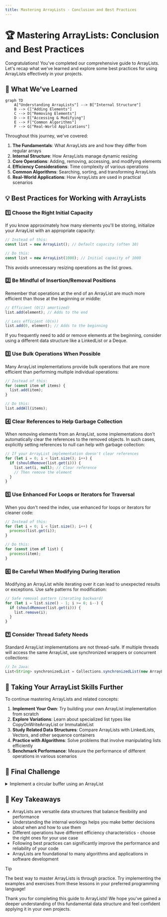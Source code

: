 ```yaml
---
title: Mastering ArrayLists - Conclusion and Best Practices
---
```


# 🏆 Mastering ArrayLists: Conclusion and Best Practices

Congratulations! You've completed our comprehensive guide to ArrayLists. Let's recap what we've learned and explore some best practices for using ArrayLists effectively in your projects.

## 🔄 What We've Learned

```mermaid
graph TD
    A["Understanding ArrayLists"] --> B["Internal Structure"]
    B --> C["Adding Elements"]
    C --> D["Removing Elements"]
    D --> E["Accessing & Modifying"]
    E --> F["Common Algorithms"]
    F --> G["Real-World Applications"]
```

Throughout this journey, we've covered:

1. **The Fundamentals**: What ArrayLists are and how they differ from regular arrays
2. **Internal Structure**: How ArrayLists manage dynamic resizing
3. **Core Operations**: Adding, removing, accessing, and modifying elements
4. **Efficiency Considerations**: Time complexity of various operations
5. **Common Algorithms**: Searching, sorting, and transforming ArrayLists
6. **Real-World Applications**: How ArrayLists are used in practical scenarios

## 💡 Best Practices for Working with ArrayLists

### 1️⃣ Choose the Right Initial Capacity

If you know approximately how many elements you'll be storing, initialize your ArrayList with an appropriate capacity:

```javascript
// Instead of this:
const list = new ArrayList(); // Default capacity (often 10)

// Do this:
const list = new ArrayList(1000); // Initial capacity of 1000
```

This avoids unnecessary resizing operations as the list grows.

### 2️⃣ Be Mindful of Insertion/Removal Positions

Remember that operations at the end of an ArrayList are much more efficient than those at the beginning or middle:

```javascript
// Efficient (O(1) amortized)
list.add(element); // Adds to the end

// Less efficient (O(n))
list.add(0, element); // Adds to the beginning
```

If you frequently need to add or remove elements at the beginning, consider using a different data structure like a LinkedList or a Deque.

### 3️⃣ Use Bulk Operations When Possible

Many ArrayList implementations provide bulk operations that are more efficient than performing multiple individual operations:

```javascript
// Instead of this:
for (const item of items) {
  list.add(item);
}

// Do this:
list.addAll(items);
```

### 4️⃣ Clear References to Help Garbage Collection

When removing elements from an ArrayList, some implementations don't automatically clear the references to the removed objects. In such cases, explicitly setting references to null can help with garbage collection:

```javascript
// If your ArrayList implementation doesn't clear references
for (let i = 0; i < list.size(); i++) {
  if (shouldRemove(list.get(i))) {
    list.set(i, null); // Clear reference
    // Then remove the element
  }
}
```

### 5️⃣ Use Enhanced For Loops or Iterators for Traversal

When you don't need the index, use enhanced for loops or iterators for cleaner code:

```javascript
// Instead of this:
for (let i = 0; i < list.size(); i++) {
  process(list.get(i));
}

// Do this:
for (const item of list) {
  process(item);
}
```

### 6️⃣ Be Careful When Modifying During Iteration

Modifying an ArrayList while iterating over it can lead to unexpected results or exceptions. Use safe patterns for modification:

```javascript
// Safe removal pattern (iterating backward)
for (let i = list.size() - 1; i >= 0; i--) {
  if (shouldRemove(list.get(i))) {
    list.remove(i);
  }
}
```

### 7️⃣ Consider Thread Safety Needs

Standard ArrayList implementations are not thread-safe. If multiple threads will access the same ArrayList, use synchronized wrappers or concurrent collections:

```javascript
// In Java:
List<String> synchronizedList = Collections.synchronizedList(new ArrayList<>());
```

## 🚀 Taking Your ArrayList Skills Further

To continue mastering ArrayLists and related concepts:

1. **Implement Your Own**: Try building your own ArrayList implementation from scratch
2. **Explore Variations**: Learn about specialized list types like CopyOnWriteArrayList or ImmutableList
3. **Study Related Data Structures**: Compare ArrayLists with LinkedLists, Vectors, and other sequence containers
4. **Practice with Algorithms**: Solve problems that involve manipulating lists efficiently
5. **Benchmark Performance**: Measure the performance of different operations in various scenarios

## 🧠 Final Challenge

<details>
<summary>Implement a circular buffer using an ArrayList</summary>

```javascript
class CircularBuffer {
  constructor(capacity) {
    this.buffer = new Array(capacity);
    this.capacity = capacity;
    this.size = 0;
    this.head = 0;
    this.tail = 0;
  }
  
  enqueue(item) {
    if (this.size === this.capacity) {
      // Buffer is full, overwrite oldest item
      this.buffer[this.tail] = item;
      this.tail = (this.tail + 1) % this.capacity;
      this.head = (this.head + 1) % this.capacity;
    } else {
      // Buffer has space
      this.buffer[this.tail] = item;
      this.tail = (this.tail + 1) % this.capacity;
      this.size++;
    }
  }
  
  dequeue() {
    if (this.size === 0) {
      return undefined; // Buffer is empty
    }
    
    const item = this.buffer[this.head];
    this.head = (this.head + 1) % this.capacity;
    this.size--;
    return item;
  }
  
  peek() {
    if (this.size === 0) {
      return undefined; // Buffer is empty
    }
    
    return this.buffer[this.head];
  }
  
  isEmpty() {
    return this.size === 0;
  }
  
  isFull() {
    return this.size === this.capacity;
  }
  
  clear() {
    this.buffer = new Array(this.capacity);
    this.size = 0;
    this.head = 0;
    this.tail = 0;
  }
}
```

This circular buffer uses an ArrayList-like structure to implement a fixed-size queue that overwrites the oldest elements when full. It's commonly used in scenarios like buffering data streams, implementing LRU caches, or managing event histories.
</details>

## 🎯 Key Takeaways

- ArrayLists are versatile data structures that balance flexibility and performance
- Understanding the internal workings helps you make better decisions about when and how to use them
- Different operations have different efficiency characteristics - choose the right ones for your use case
- Following best practices can significantly improve the performance and reliability of your code
- ArrayLists are foundational to many algorithms and applications in software development

> [!TIP]
> The best way to master ArrayLists is through practice. Try implementing the examples and exercises from these lessons in your preferred programming language!

Thank you for completing this guide to ArrayLists! We hope you've gained a deeper understanding of this fundamental data structure and feel confident applying it in your own projects. 